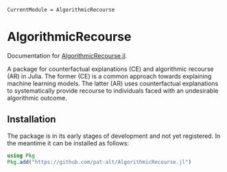 ```@meta
CurrentModule = AlgorithmicRecourse
```

# AlgorithmicRecourse

Documentation for [AlgorithmicRecourse.jl](https://github.com/pat-alt/AlgorithmicRecourse.jl).

A package for counterfactual explanations (CE) and algorithmic recourse (AR) in Julia. The former (CE) is a common approach towards explaining machine learning models. The latter (AR) uses counterfactual explanations to systematically provide recourse to individuals faced with an undesirable algorithmic outcome. 

## Installation

The package is in its early stages of development and not yet registered. In the meantime it can be installed as follows:

```julia
using Pkg
Pkg.add("https://github.com/pat-alt/AlgorithmicRecourse.jl")
```
